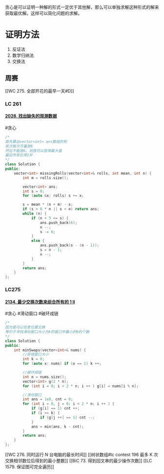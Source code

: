 贪心是可以证明一种解的形式一定优于其他解，那么可以单独求解这种形式的解来获取最优解。这样可以简化问题的求解。
# 证明方法
1. 反证法
2. 数学归纳法
3.  交换法

## 周赛
[[WC 275. 全部开花的最早一天#D]]

### LC 261 
#### [2028. 找出缺失的观测数据](https://leetcode-cn.com/problems/find-missing-observations/)
#贪心 
~~~c++
/*
首先算出vector<int> ans数组的和
其次每次尽量放6
然后不能放6，则放可以放得最大值
最后所有位用1补
*/
class Solution {
public:
    vector<int> missingRolls(vector<int>& rolls, int mean, int n) {
        int m = rolls.size(); 

        vector<int> ans;
        int s = 0; 
        for (auto &x: rolls) s += x;

        s = mean * (n + m) - s;
        if (s > 6 * n || s < n) return ans;
        while (n) {
            if (n + 5 <= s) {
                ans.push_back(6);
                n --;
                s -= 6;
            }
            else {
                ans.push_back(s - (n - 1));
                s = n - 1;
                n --;
            }
        }
        return ans; 
    }
};
~~~
### LC275
#### [2134. 最少交换次数来组合所有的 1 II](https://leetcode-cn.com/problems/minimum-swaps-to-group-all-1s-together-ii/)
#贪心 #滑动窗口 #破环成链
~~~c++
/*
因为是可以任意位置交换
等价于寻找滑动窗口大小为k的窗口中最小的0的个数
*/
class Solution {
public:
    int minSwaps(vector<int>& nums) {
		//获得窗口大小
        int k = 0; 
        for (auto x: nums) if (x == 1) k ++;

		//破环成链
        int n = nums.size(); 
        vector<int> g(2 * n); 
        for (int i = 0; i < 2 * n; i ++ ) g[i] = nums[i % n];

		//滑动窗口
        int ans = 1e8, cnt = 0;
        for (int i = 0, j = 0; i < 2 * n; i ++ ) {
            if (g[i] == 1) cnt ++;
            if (i >= k) {
                if (g[j ++] == 1) cnt --;
            }
            ans = min(ans, k - cnt); 
        }
        return ans; 
    }
};
~~~
[[WC 276. 同时运行 N 台电脑的最长时间]] 
[[树状数组#lc contest 196 最多 K 次交换相邻数位后得到的最小整数]]
[[BiC 73. 得到回文串的最少操作次数]]
[[LC 1579. 保证图可完全遍历]]







